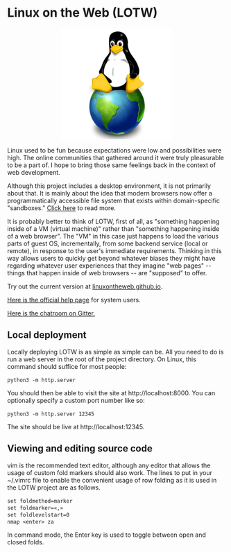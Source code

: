 # Linux on the Web (LOTW)

<p align="center">
<img src="https://raw.githubusercontent.com/linuxontheweb/linuxontheweb.github.io/main/www/lotw256.png">
</p>

Linux used to be fun because expectations were low and possibilities were high. 
The online communities that gathered around it were truly pleasurable to be a part of.
I hope to bring those same feelings back in the context of web development.

Although this project includes a desktop environment, it is not primarily
about that.  It is mainly about the idea that modern browsers now offer a
programmatically accessible file system that exists within domain-specific
"sandboxes."
<a href="https://linuxontheweb.github.io/www/docs/what-it-is.html">Click here</a> to read
more.

It is probably better to think of LOTW, first of all, as "something happening
inside of a VM (virtual machine)" rather than "something happening inside of a
web browser". The "VM" in this case just happens to load the various parts of
guest OS, incrementally, from some backend service (local or remote), in
response to the user's immediate requirements. Thinking in this way allows
users to quickly get beyond whatever biases they might have regarding whatever
user experiences that they imagine "web pages" -- things that happen inside of
web browsers -- are "supposed" to offer.

Try out the current version at 
<a href="https://linuxontheweb.github.io">linuxontheweb.github.io</a>.

<a href="https://linuxontheweb.github.io/www/docs/help.html">Here is the 
official help page</a> for system users.

<a href="https://app.gitter.im/#/room/#linuxontheweb_community:gitter.im">Here is the chatroom on Gitter.</a>

## Local deployment

Locally deploying LOTW is as simple as simple can be. All you need to do is run
a web server in the root of the project directory. On Linux, this command
should suffice for most people:

	python3 -m http.server

You should then be able to visit the site at http://localhost:8000.
You can optionally specify a custom port number like so:

	python3 -m http.server 12345

The site should be live at http://localhost:12345.


## Viewing and editing source code

vim is the recommended text editor, although any editor that allows the usage
of custom fold markers should also work. The lines to put in your ~/.vimrc file
to enable the convenient usage of row folding as it is used in the LOTW project
are as follows.

	set foldmethod=marker
	set foldmarker=«,»
	set foldlevelstart=0
	nmap <enter> za

In command mode, the Enter key is used to toggle between open and closed folds.
